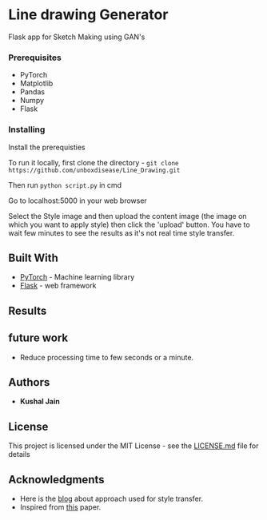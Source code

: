 # Line drawing Generator

Flask app for Sketch Making using GAN's



### Prerequisites

* PyTorch
* Matplotlib
* Pandas
* Numpy
* Flask

### Installing

Install the prerequisties

To run it locally, first clone the directory - 
`git clone https://github.com/unboxdisease/Line_Drawing.git`

Then run `python script.py` in cmd

Go to localhost:5000 in your web browser

Select the Style image and then upload the content image (the image on which you want to apply style) then click the 'upload' button. You have to wait few minutes to see the results as it's not real time style transfer.


## Built With

* [PyTorch](https://pytorch.org/) -  Machine learning library
* [Flask](http://flask.pocoo.org/) - web framework

## Results



## future work

* Reduce processing time to few seconds or a minute.

## Authors

* **Kushal Jain** 


## License

This project is licensed under the MIT License - see the [LICENSE.md](https://github.com/p-rit/Neural-Art/LICENSE.md) file for details

## Acknowledgments

* Here is the [blog](https://medium.com/@artistritul1995/style-transfer-using-deep-nural-network-and-pytorch-3fae1c2dd73e) about approach used for style transfer. 
* Inspired from [this](https://arxiv.org/pdf/1703.06868.pdf) paper.
